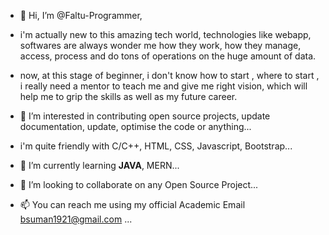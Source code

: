 - 👋 Hi, I’m @Faltu-Programmer,
- i'm actually new to this amazing tech world, technologies like webapp, softwares are always wonder me how they work,
how they manage, access, process and do tons of operations on the huge amount of data.

- now, at this stage of beginner, i don't know how to start , where to start , i really need a mentor to teach me and give me right vision, which will help me to grip the skills as well as my future career.

- 👀 I’m interested in contributing open source projects, update documentation, update, optimise the code or anything...

- i'm quite friendly with C/C++, HTML, CSS, Javascript, Bootstrap...

- 🌱 I’m currently learning **JAVA**, MERN...
- 💞️ I’m looking to collaborate on any Open Source Project...
- 📫 You can reach me using my official Academic Email bsuman1921@gmail.com ...

<!---
Faltu-Programmer/Faltu-Programmer is a ✨ special ✨ repository because its `README.md` (this file) appears on your GitHub profile.
You can click the Preview link to take a look at your changes.
--->
